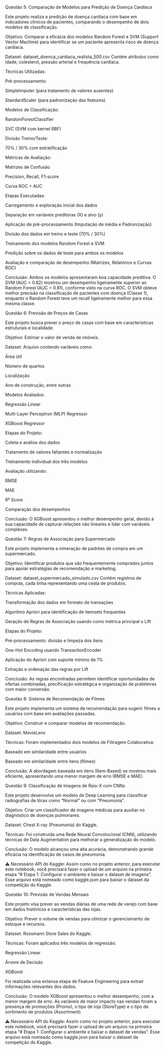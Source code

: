 Questão 5: Comparação de Modelos para Predição de Doença Cardíaca

Este projeto realiza a predição de doença cardíaca com base em indicadores clínicos de pacientes, comparando o desempenho de dois modelos de classificação.

Objetivo:
Comparar a eficácia dos modelos Random Forest e SVM (Support Vector Machine) para identificar se um paciente apresenta risco de doença cardíaca.

Dataset:
dataset_doenca_cardiaca_realista_500.csv
Contém atributos como idade, colesterol, pressão arterial e frequência cardíaca.

Técnicas Utilizadas:

Pré-processamento:

SimpleImputer (para tratamento de valores ausentes)

StandardScaler (para padronização das features)

Modelos de Classificação:

RandomForestClassifier

SVC (SVM com kernel RBF)

Divisão Treino/Teste:

70% / 30% com estratificação

Métricas de Avaliação:

Matrizes de Confusão

Precision, Recall, F1-score

Curva ROC + AUC

Etapas Executadas:

Carregamento e exploração inicial dos dados

Separação em variáveis preditoras (X) e alvo (y)

Aplicação de pré-processamento (Imputação de média e Padronização)

Divisão dos dados em treino e teste (70% / 30%)

Treinamento dos modelos Random Forest e SVM

Predição sobre os dados de teste para ambos os modelos

Avaliação e comparação de desempenho (Matrizes, Relatórios e Curvas ROC)

Conclusão:
Ambos os modelos apresentaram boa capacidade preditiva. O SVM (AUC = 0.82) mostrou um desempenho ligeiramente superior ao Random Forest (AUC = 0.81), conforme visto na curva ROC. O SVM obteve melhor precisão na classificação de pacientes com doença (Classe 1), enquanto o Random Forest teve um recall ligeiramente melhor para essa mesma classe.

Questão 6: Previsão de Preços de Casas

Este projeto busca prever o preço de casas com base em características estruturais e localidade.

Objetivo:
Estimar o valor de venda de imóveis.

Dataset:
Arquivo contendo variáveis como:

Área útil

Número de quartos

Localização

Ano de construção, entre outras

Modelos Avaliados:

Regressão Linear

Multi-Layer Perceptron (MLP) Regressor

XGBoost Regressor

Etapas do Projeto:

Coleta e análise dos dados

Tratamento de valores faltantes e normalização

Treinamento individual dos três modelos

Avaliação utilizando:

RMSE

MAE

R² Score

Comparação dos desempenhos

Conclusão:
O XGBoost apresentou o melhor desempenho geral, devido à sua capacidade de capturar relações não lineares e lidar com variáveis complexas.

Questão 7: Regras de Associação para Supermercado

Este projeto implementa a mineração de padrões de compra em um supermercado.

Objetivo:
Identificar produtos que são frequentemente comprados juntos para apoiar estratégias de recomendação e marketing.

Dataset:
dataset_supermercado_simulado.csv
Contém registros de compras, cada linha representando uma cesta de produtos.

Técnicas Aplicadas:

Transformação dos dados em formato de transações

Algoritmo Apriori para identificação de itemsets frequentes

Geração de Regras de Associação usando como métrica principal o Lift

Etapas do Projeto:

Pré-processamento: divisão e limpeza dos itens

One-Hot Encoding usando TransactionEncoder

Aplicação do Apriori com suporte mínimo de 1%

Extração e ordenação das regras por Lift

Conclusão:
As regras encontradas permitem identificar oportunidades de ofertas combinadas, precificação estratégica e organização de prateleiras com maior conversão.

Questão 8: Sistema de Recomendação de Filmes

Este projeto implementa um sistema de recomendação para sugerir filmes a usuários com base em avaliações passadas.

Objetivo:
Construir e comparar modelos de recomendação.

Dataset:
MovieLens

Técnicas:
Foram implementados dois modelos de Filtragem Colaborativa:

Baseado em similaridade entre usuários

Baseado em similaridade entre itens (filmes)

Conclusão:
A abordagem baseada em itens (Item-Based) se mostrou mais eficiente, apresentando uma menor margem de erro (RMSE e MAE).

Questão 9: Classificação de Imagens de Raio-X com CNNs

Este projeto desenvolve um modelo de Deep Learning para classificar radiografias de tórax como “Normal” ou com “Pneumonia”.

Objetivo:
Criar um classificador de imagens médicas para auxiliar no diagnóstico de doenças pulmonares.

Dataset:
Chest X-ray (Pneumonia) do Kaggle.

Técnicas:
Foi construída uma Rede Neural Convolucional (CNN), utilizando técnicas de Data Augmentation para melhorar a generalização do modelo.

Conclusão:
O modelo alcançou uma alta acurácia, demonstrando grande eficácia na identificação de casos de pneumonia.

⚠️ Necessário API do Kaggle:
Assim como no projeto anterior, para executar este notebook, você precisará fazer o upload de um arquivo na primeira etapa “# Etapa 1: Configurar o ambiente e baixar o dataset de imagens”. Esse arquivo está nomeado como kaggle.json para baixar o dataset da competição do Kaggle.

Questão 10: Previsão de Vendas Mensais

Este projeto visa prever as vendas diárias de uma rede de varejo com base em dados históricos e características das lojas.

Objetivo:
Prever o volume de vendas para otimizar o gerenciamento de estoque e recursos.

Dataset:
Rossmann Store Sales do Kaggle.

Técnicas:
Foram aplicados três modelos de regressão:

Regressão Linear

Árvore de Decisão

XGBoost

Foi realizada uma extensa etapa de Feature Engineering para extrair informações relevantes dos dados.

Conclusão:
O modelo XGBoost apresentou o melhor desempenho, com a menor margem de erro. As variáveis de maior impacto nas vendas foram a presença de promoções (Promo), o tipo de loja (StoreType) e o tipo de sortimento de produtos (Assortment).

⚠️ Necessário API do Kaggle:
Assim como no projeto anterior, para executar este notebook, você precisará fazer o upload de um arquivo na primeira etapa “# Etapa 1: Configurar o ambiente e baixar o dataset de vendas”. Esse arquivo está nomeado como kaggle.json para baixar o dataset da competição do Kaggle.
